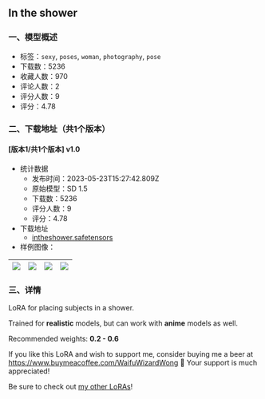 ## In the shower
### 一、模型概述

- 标签：`sexy`, `poses`, `woman`, `photography`, `pose`
- 下载数：5236
- 收藏人数：970
- 评论人数：2
- 评分人数：9
- 评分：4.78

### 二、下载地址（共1个版本）

#### [版本1/共1个版本] v1.0

- 统计数据
  - 发布时间：2023-05-23T15:27:42.809Z
  - 原始模型：SD 1.5
  - 下载数：5236
  - 评分人数：9
  - 评分：4.78
- 下载地址
  - [intheshower.safetensors](https://civitai.com/api/download/models/78943)
- 样例图像：

| <img src="https://image.civitai.com/xG1nkqKTMzGDvpLrqFT7WA/8f3207e0-f0fe-4fea-aff5-b1aa9be831fc/width=450/885112.jpeg" /> | <img src="https://image.civitai.com/xG1nkqKTMzGDvpLrqFT7WA/ab9bed2d-5c94-45fa-ac93-d44d2268bff7/width=450/884902.jpeg" /> | <img src="https://image.civitai.com/xG1nkqKTMzGDvpLrqFT7WA/672b45ee-cad9-4799-b46e-d41321ab51d4/width=450/884950.jpeg" /> | <img src="https://image.civitai.com/xG1nkqKTMzGDvpLrqFT7WA/66e9bacd-01cf-4141-81aa-5756ad49f04d/width=450/885109.jpeg" /> |
| ---- | ---- | ---- | ---- |


### 三、详情
<p>LoRA for placing subjects in a shower.</p><p></p><p>Trained for <strong>realistic</strong> models, but can work with <strong>anime</strong> models as well.</p><p></p><p>Recommended weights: <strong>0.2 - 0.6</strong></p><p></p><p>If you like this LoRA and wish to support me, consider buying me a beer at <a target="_blank" rel="ugc" href="https://www.buymeacoffee.com/WaifuWizardWong">https://www.buymeacoffee.com/WaifuWizardWong</a> 🍺 Your support is much appreciated!</p><p></p><p>Be sure to check out <a target="_blank" rel="ugc" href="https://civitai.com/user/WaifuWizardWong/models">my other LoRAs</a>!</p>